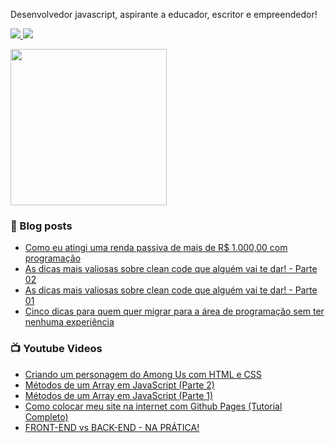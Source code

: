 <p>
  Desenvolvedor javascript, aspirante a educador, escritor e empreendedor! 
</p>

<p>
  <a href="mailto:gabrieltosta3@gmail.com" alt="gabrieltosta3@gmail.com" title="gabrieltosta3@gmail.com" target="_blank">
    <img src="https://img.shields.io/badge/-gabrieltosta3@gmail.com-FF0000?style=flat-square&labelColor=FF0000&logo=gmail&logoColor=white" />
  </a>

  <a href="https://www.linkedin.com/in/gtosta96/" alt="gtosta96" title="gtosta96" target="_blank">
    <img src="https://img.shields.io/badge/-gtosta96-0e76a8?style=flat-square&logo=Linkedin&logoColor=white" />
  </a>
  
  <div>
    <a href="https://heroway.com.br" alt="heroway.com.br" title="heroway.com.br" target="_blank">
      <img src="https://d33wubrfki0l68.cloudfront.net/28814445fc9b052c3199ec2d2bda1cda34776694/938f0/images/af2c8a69d48162f2bc6cc514534a646a.svg" min-width="250px" max-width="250px" width="250px" />
    </a>
  </div>
</p> 

### 📕 Blog posts
<!-- BLOG:START -->
- [Como eu atingi uma renda passiva de mais de R$ 1.000,00 com programação](https://gabrieltosta.com.br/posts/04-como-atingi-uma-renda-passiva-de-1000-reais-com-programacao)
- [As dicas mais valiosas sobre clean code que alguém vai te dar! - Parte 02](https://gabrieltosta.com.br/posts/03-as-dicas-mais-valiosas-sobre-clean-code-02)
- [As dicas mais valiosas sobre clean code que alguém vai te dar! - Parte 01](https://gabrieltosta.com.br/posts/02-as-dicas-mais-valiosas-sobre-clean-code-01)
- [Cinco dicas para quem quer migrar para a área de programação sem ter nenhuma experiência](https://gabrieltosta.com.br/posts/01-cinco-dicas-migrar-area-programacao)
<!-- BLOG:END -->

### 📺 Youtube Videos
<!-- YOUTUBE:START -->
- [Criando um personagem do Among Us com HTML e CSS](https://www.youtube.com/watch?v=YtMlEr7Phd0)
- [Métodos de um Array em JavaScript &lpar;Parte 2&rpar;](https://www.youtube.com/watch?v=EzD55bD2kLA)
- [Métodos de um Array em JavaScript &lpar;Parte 1&rpar;](https://www.youtube.com/watch?v=Pkgzv6Sl4ho)
- [Como colocar meu site na internet com Github Pages &lpar;Tutorial Completo&rpar;](https://www.youtube.com/watch?v=vwxSQ50D1YI)
- [FRONT-END vs BACK-END - NA PRÁTICA!](https://www.youtube.com/watch?v=nzSu53FGZEE)
<!-- YOUTUBE:END -->